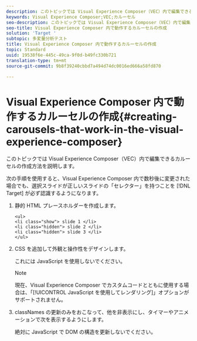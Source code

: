 ```yaml
---
description: このトピックでは Visual Experience Composer（VEC）内で編集できるカルーセルの作成方法を説明します。
keywords: Visual Experience Composer;VEC;カルーセル
seo-description: このトピックでは Visual Experience Composer（VEC）内で編集できるカルーセルの作成方法を説明します。
seo-title: Visual Experience Composer 内で動作するカルーセルの作成
solution: 'Target '
subtopic: 多変量分析テスト
title: Visual Experience Composer 内で動作するカルーセルの作成
topic: Standard
uuid: 19538f6e-445c-49ca-9f0d-b49fc330b721
translation-type: tm+mt
source-git-commit: 9b8f39240cbbd7a494d74dc0016ed666a58fd870

---
```



# Visual Experience Composer 内で動作するカルーセルの作成{#creating-carousels-that-work-in-the-visual-experience-composer}

このトピックでは Visual Experience Composer（VEC）内で編集できるカルーセルの作成方法を説明します。

次の手順を使用すると、Visual Experience Composer 内で数秒後に変更された場合でも、選択スライドが正しいスライドの「セレクター」を持つことを [!DNL Target] が必ず認識するようになります。 

1. 静的 HTML プレースホルダーを作成します。

   ```
   <ul>
   <li class="show"> slide 1 </li>
   <li class="hidden"> slide 2 </li>
   <li class="hidden"> slide 3 </li>
   </ul>
   ```

1. CSS を追加して外観と操作性をデザインします。

   これには JavaScript を使用しないでください。

   >[!NOTE]
   >
   >現在、Visual Experience Composer でカスタムコードとともに使用する場合は、「[!UICONTROL JavaScript を使用してレンダリング]」オプションがサポートされません。

1. classNames の更新のみをおこなって、他を非表示にし、タイマーやアニメーションで次を表示するようにします。

   絶対に JavaScript で DOM の構造を更新しないでください。
